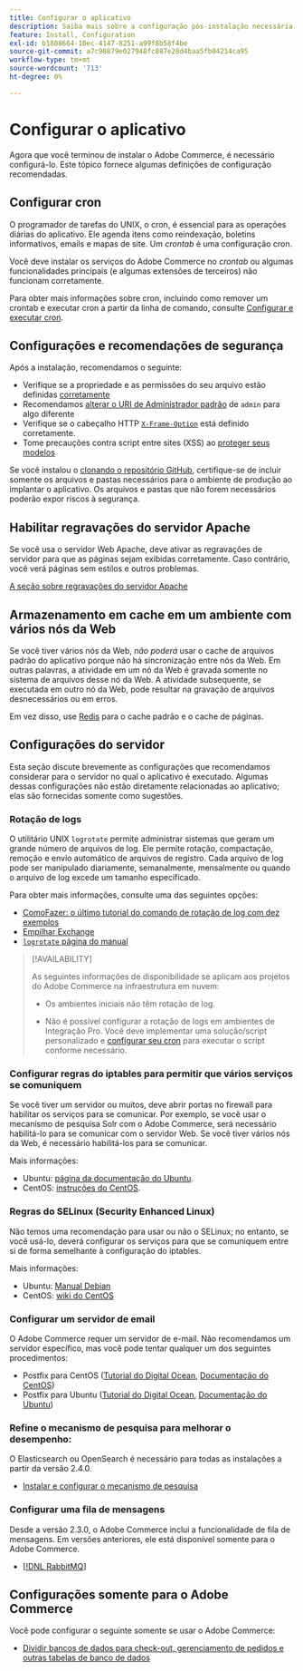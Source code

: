 ```yaml
---
title: Configurar o aplicativo
description: Saiba mais sobre a configuração pós-instalação necessária para implantações locais do Adobe Commerce.
feature: Install, Configuration
exl-id: b1808664-10ec-4147-8251-a99f8b58f4be
source-git-commit: a7c98879e027948fc887e28d4baa5fb04214ca95
workflow-type: tm+mt
source-wordcount: '713'
ht-degree: 0%

---
```


# Configurar o aplicativo

Agora que você terminou de instalar o Adobe Commerce, é necessário configurá-lo. Este tópico fornece algumas definições de configuração recomendadas.

## Configurar cron

O programador de tarefas do UNIX, o cron, é essencial para as operações diárias do aplicativo. Ele agenda itens como reindexação, boletins informativos, emails e mapas de site. Um *crontab* é uma configuração cron.

Você deve instalar os serviços do Adobe Commerce no *crontab* ou algumas funcionalidades principais (e algumas extensões de terceiros) não funcionam corretamente.

Para obter mais informações sobre cron, incluindo como remover um crontab e executar cron a partir da linha de comando, consulte [Configurar e executar cron](../../configuration/cli/configure-cron-jobs.md).

## Configurações e recomendações de segurança

Após a instalação, recomendamos o seguinte:

* Verifique se a propriedade e as permissões do seu arquivo estão definidas [corretamente](../prerequisites/file-system/configure-permissions.md)
* Recomendamos [alterar o URI de Administrador padrão](../tutorials/admin-uri.md) de `admin` para algo diferente
* Verifique se o cabeçalho HTTP [`X-Frame-Option`](../../configuration/security/xframe-options.md) está definido corretamente.
* Tome precauções contra script entre sites (XSS) ao [proteger seus modelos](https://developer.adobe.com/commerce/php/development/security/cross-site-scripting/)

Se você instalou o [clonando o repositório GitHub](https://developer.adobe.com/commerce/contributor/guides/install/clone-repository/), certifique-se de incluir somente os arquivos e pastas necessários para o ambiente de produção ao implantar o aplicativo. Os arquivos e pastas que não forem necessários poderão expor riscos à segurança.

## Habilitar regravações do servidor Apache

Se você usa o servidor Web Apache, deve ativar as regravações de servidor para que as páginas sejam exibidas corretamente. Caso contrário, você verá páginas sem estilos e outros problemas.

[A seção sobre regravações do servidor Apache](../prerequisites/web-server/apache.md#apache-rewrites-and-htaccess)

## Armazenamento em cache em um ambiente com vários nós da Web

Se você tiver vários nós da Web, *não poderá* usar o cache de arquivos padrão do aplicativo porque não há sincronização entre nós da Web. Em outras palavras, a atividade em um nó da Web é gravada somente no sistema de arquivos desse nó da Web. A atividade subsequente, se executada em outro nó da Web, pode resultar na gravação de arquivos desnecessários ou em erros.

Em vez disso, use [Redis](../../configuration/cache/config-redis.md) para o cache padrão e o cache de páginas.

## Configurações do servidor

Esta seção discute brevemente as configurações que recomendamos considerar para o servidor no qual o aplicativo é executado. Algumas dessas configurações não estão diretamente relacionadas ao aplicativo; elas são fornecidas somente como sugestões.

### Rotação de logs

O utilitário UNIX `logrotate` permite administrar sistemas que geram um grande número de arquivos de log. Ele permite rotação, compactação, remoção e envio automático de arquivos de registro. Cada arquivo de log pode ser manipulado diariamente, semanalmente, mensalmente ou quando o arquivo de log excede um tamanho especificado.

Para obter mais informações, consulte uma das seguintes opções:

* [ComoFazer: o último tutorial do comando de rotação de log com dez exemplos](https://www.thegeekstuff.com/2010/07/logrotate-examples)
* [Empilhar Exchange](https://unix.stackexchange.com/questions/85662/how-to-properly-automatically-manually-rotate-log-files-for-production-rails-app)
* [`logrotate` página do manual](https://linuxconfig.org/logrotate-8-manual-page)

>[!AVAILABILITY]
>
>As seguintes informações de disponibilidade se aplicam aos projetos do Adobe Commerce na infraestrutura em nuvem:
>
>* Os ambientes iniciais não têm rotação de log.
>
>* Não é possível configurar a rotação de logs em ambientes de Integração Pro. Você deve implementar uma solução/script personalizado e [configurar seu cron](https://experienceleague.adobe.com/en/docs/commerce-on-cloud/user-guide/configure/app/properties/crons-property) para executar o script conforme necessário.

### Configurar regras do iptables para permitir que vários serviços se comuniquem

Se você tiver um servidor ou muitos, deve abrir portas no firewall para habilitar os serviços para se comunicar. Por exemplo, se você usar o mecanismo de pesquisa Solr com o Adobe Commerce, será necessário habilitá-lo para se comunicar com o servidor Web. Se você tiver vários nós da Web, é necessário habilitá-los para se comunicar.

Mais informações:

* Ubuntu: [página da documentação do Ubuntu](https://help.ubuntu.com/community/IptablesHowTo).
* CentOS: [instruções do CentOS](https://wiki.centos.org/HowTos%282f%29Network%282f%29IPTables.html).

### Regras do SELinux (Security Enhanced Linux)

Não temos uma recomendação para usar ou não o SELinux; no entanto, se você usá-lo, deverá configurar os serviços para que se comuniquem entre si de forma semelhante à configuração do iptables.

Mais informações:

* Ubuntu: [Manual Debian](https://debian-handbook.info/browse/stable/sect.selinux.html)
* CentOS: [wiki do CentOS](https://wiki.centos.org/HowTos/SELinux)

### Configurar um servidor de email

O Adobe Commerce requer um servidor de e-mail. Não recomendamos um servidor específico, mas você pode tentar qualquer um dos seguintes procedimentos:

* Postfix para CentOS ([Tutorial do Digital Ocean](https://www.digitalocean.com/community/tutorials/how-to-install-postfix-on-centos-6), [Documentação do CentOS](https://www.centos.org))
* Postfix para Ubuntu ([Tutorial do Digital Ocean](https://www.digitalocean.com/community/tutorials/how-to-install-and-setup-postfix-on-ubuntu-14-04), [Documentação do Ubuntu](https://help.ubuntu.com/community/MailServer))

### Refine o mecanismo de pesquisa para melhorar o desempenho:

O Elasticsearch ou OpenSearch é necessário para todas as instalações a partir da versão 2.4.0.

* [Instalar e configurar o mecanismo de pesquisa](../../configuration/search/overview-search.md)

### Configurar uma fila de mensagens

Desde a versão 2.3.0, o Adobe Commerce inclui a funcionalidade de fila de mensagens. Em versões anteriores, ele está disponível somente para o Adobe Commerce.

* [[!DNL RabbitMQ]](../../configuration/queues/message-queue-framework.md)

## Configurações somente para o Adobe Commerce

Você pode configurar o seguinte somente se usar o Adobe Commerce:

* [Dividir bancos de dados para check-out, gerenciamento de pedidos e outras tabelas de banco de dados](../../configuration/storage/multi-master.md)
